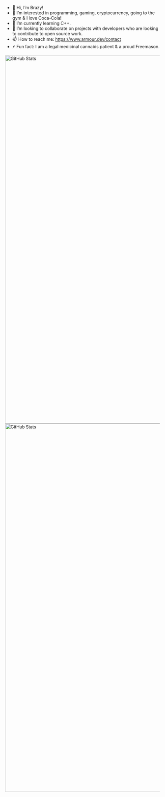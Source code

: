 - 👋 Hi, I’m Brazy!
- 👀 I’m interested in programming, gaming, cryptocurrency, going to the gym & I love Coca-Cola!
- 🌱 I’m currently learning C++.
- 💞️ I’m looking to collaborate on projects with developers who are looking to contribute to open source work.
- 📫 How to reach me: https://www.armour.dev/contact
- ⚡ Fun fact: I am a legal medicinal cannabis patient & a proud Freemason.

<img style="height: 30vh;" src="https://github-readme-stats.vercel.app/api/top-langs/?username=BrazyDevelopment&show_icons=true&theme=shaadow-red" alt="GitHub Stats"><img style="height: 30vh;" src="https://github-readme-stats.vercel.app/api?username=BrazyDevelopment&show_icons=true&theme=shadow-red" alt="GitHub Stats">



<!---
BrazyDevelopment/BrazyDevelopment is a ✨ special ✨ repository because its `README.md` (this file) appears on your GitHub profile.
You can click the Preview link to take a look at your changes.
--->
